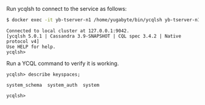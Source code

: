 <!--
+++
private = true
block_indexing = true
+++
-->

Run ycqlsh to connect to the service as follows:

```sh
$ docker exec -it yb-tserver-n1 /home/yugabyte/bin/ycqlsh yb-tserver-n1
```

```output
Connected to local cluster at 127.0.0.1:9042.
[ycqlsh 5.0.1 | Cassandra 3.9-SNAPSHOT | CQL spec 3.4.2 | Native protocol v4]
Use HELP for help.
ycqlsh>
```

Run a YCQL command to verify it is working.

```cql
ycqlsh> describe keyspaces;
```

```output
system_schema  system_auth  system

ycqlsh>
```
